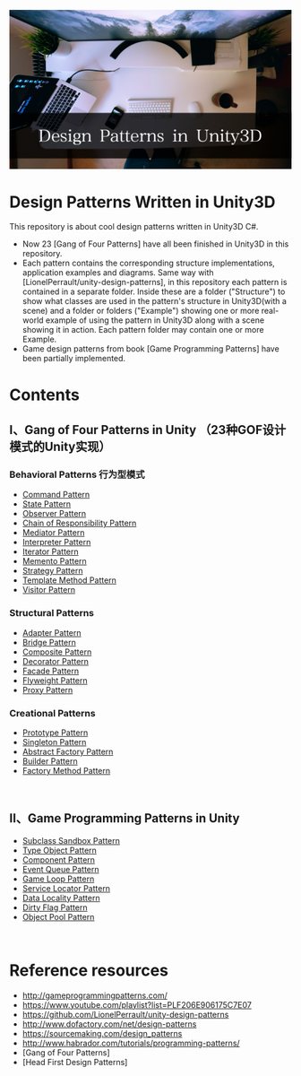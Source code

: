 ![](Media/repo-cover.jpg)

# Design Patterns Written in Unity3D
This repository is about cool design patterns written in Unity3D C#. 
* Now 23 [Gang of Four Patterns] have all been finished in Unity3D in this repository.
* Each pattern contains the corresponding structure implementations, application examples and diagrams. Same way with [LionelPerrault/unity-design-patterns], in this repository each pattern is contained in a separate folder. Inside these are a folder ("Structure") to show what classes are used in the pattern's structure in Unity3D(with a scene) and a folder or folders ("Example") showing one or more real-world example of using the pattern in Unity3D along with a scene showing it in action. Each pattern folder may contain one or more Example.
* Game design patterns from book [Game Programming Patterns] have been partially implemented.

# Contents
## I、Gang of Four Patterns in Unity （23种GOF设计模式的Unity实现）
### Behavioral Patterns 行为型模式
* [Command Pattern]
* [State Pattern]
* [Observer Pattern]
* [Chain of Responsibility Pattern]
* [Mediator Pattern]
* [Interpreter Pattern]
* [Iterator Pattern]
* [Memento Pattern]
* [Strategy Pattern]
* [Template Method Pattern]
* [Visitor Pattern]


### Structural Patterns 
* [Adapter Pattern]
* [Bridge Pattern]
* [Composite Pattern]
* [Decorator Pattern]
* [Facade Pattern]
* [Flyweight Pattern]
* [Proxy Pattern]


### Creational Patterns
* [Prototype Pattern]
* [Singleton Pattern]
* [Abstract Factory Pattern]
* [Builder Pattern]
* [Factory Method Pattern]

<br> 

## II、Game Programming Patterns in Unity
* [Subclass Sandbox Pattern]
* [Type Object Pattern]
* [Component Pattern]
* [Event Queue Pattern]
* [Game Loop Pattern]
* [Service Locator Pattern]
* [Data Locality Pattern]
* [Dirty Flag Pattern]
* [Object Pool Pattern]
<br> 

# Reference resources

* http://gameprogrammingpatterns.com/
* https://www.youtube.com/playlist?list=PLF206E906175C7E07
* https://github.com/LionelPerrault/unity-design-patterns
* http://www.dofactory.com/net/design-patterns
* https://sourcemaking.com/design_patterns
* http://www.habrador.com/tutorials/programming-patterns/
* [Gang of Four Patterns]
* [Head First Design Patterns]

[State Pattern]:https://github.com/LionelPerrault/Unity3D-Design-Patterns/tree/master/Assets/Behavioral%20Patterns/State%20Pattern
[Command Pattern]: https://github.com/LionelPerrault/Unity-Design-Pattern/tree/master/Assets/Behavioral%20Patterns/Command%20Pattern
[Observer Pattern]:https://github.com/LionelPerrault/Unity-Design-Pattern/tree/master/Assets/Behavioral%20Patterns/Observer%20Pattern
[Chain of Responsibility Pattern]:https://github.com/LionelPerrault/Unity-Design-Pattern/tree/master/Assets/Behavioral%20Patterns/Chain%20of%20Responsibility%20Pattern
[Mediator Pattern]:https://github.com/LionelPerrault/Unity-Design-Pattern/tree/master/Assets/Behavioral%20Patterns/Mediator%20Pattern
[Interpreter Pattern]:https://github.com/LionelPerrault/Unity-Design-Pattern/tree/master/Assets/Behavioral%20Patterns/Interpreter%20Pattern
[Iterator Pattern]:https://github.com/LionelPerrault/Unity-Design-Pattern/tree/master/Assets/Behavioral%20Patterns/Iterator%20Pattern
[Memento Pattern]:https://github.com/LionelPerrault/Unity-Design-Pattern/tree/master/Assets/Behavioral%20Patterns/Memento%20Pattern
[Strategy Pattern]:https://github.com/LionelPerrault/Unity-Design-Pattern/tree/master/Assets/Behavioral%20Patterns/Strategy%20Pattern
[Template Method Pattern ]:https://github.com/LionelPerrault/Unity-Design-Pattern/tree/master/Assets/Behavioral%20Patterns/Template%20Method%20Pattern
[Visitor Pattern]:https://github.com/LionelPerrault/Unity-Design-Pattern/tree/master/Assets/Behavioral%20Patterns/Visitor%20Pattern
[Adapter Pattern]:https://github.com/LionelPerrault/Unity-Design-Pattern/tree/master/Assets/Structural%20Patterns/Adapter%20Pattern
[Bridge Pattern]:https://github.com/LionelPerrault/Unity-Design-Pattern/tree/master/Assets/Structural%20Patterns/Bridge%20Pattern
[Composite Pattern]:https://github.com/LionelPerrault/Unity-Design-Pattern/tree/master/Assets/Structural%20Patterns/Composite%20Pattern
[Decorator Pattern]:https://github.com/LionelPerrault/Unity-Design-Pattern/tree/master/Assets/Structural%20Patterns/Decorator%20Pattern
[Facade Pattern]:https://github.com/LionelPerrault/Unity-Design-Pattern/tree/master/Assets/Structural%20Patterns/Facade%20Pattern
[Flyweight Pattern]:https://github.com/LionelPerrault/Unity-Design-Pattern/tree/master/Assets/Structural%20Patterns/Flyweight%20Pattern
[Proxy Pattern]:https://github.com/LionelPerrault/Unity-Design-Pattern/tree/master/Assets/Structural%20Patterns/Proxy%20Pattern
[Abstract Factory Pattern]:https://github.com/LionelPerrault/Unity-Design-Pattern/tree/master/Assets/Creational%20Patterns/Abstract%20Factory%20Pattern
[Builder Pattern]:https://github.com/LionelPerrault/Unity-Design-Pattern/tree/master/Assets/Creational%20Patterns/Builder%20Pattern
[Factory Method Pattern]:https://github.com/LionelPerrault/Unity-Design-Pattern/tree/master/Assets/Creational%20Patterns/Factory%20Method%20Pattern
[Prototype Pattern]:https://github.com/LionelPerrault/Unity-Design-Pattern/tree/master/Assets/Creational%20Patterns/Prototype%20Pattern
[Singleton Pattern]:https://github.com/LionelPerrault/Unity-Design-Pattern/tree/master/Assets/Creational%20Patterns/Singleton%20Pattern

[Subclass Sandbox Pattern]:https://github.com/LionelPerrault/Unity-Design-Pattern/tree/master/Assets/Game%20Programming%20Patterns/SubclassSandbox%20Pattern
[Type Object Pattern]:https://github.com/LionelPerrault/Unity-Design-Pattern/tree/master/Assets/Game%20Programming%20Patterns/Type%20Object%20Pattern
[Component Pattern]:https://github.com/LionelPerrault/Unity-Design-Pattern/tree/master/Assets/Game%20Programming%20Patterns/Component%20Pattern
[Event Queue Pattern]:https://github.com/LionelPerrault/Unity-Design-Pattern/tree/master/Assets/Game%20Programming%20Patterns/Event%20Queue%20Pattern
[Game Loop Pattern]:https://github.com/LionelPerrault/Unity-Design-Pattern/tree/master/Assets/Game%20Programming%20Patterns/Game%20Loop%20Pattern
[Service Locator Pattern]:
https://github.com/LionelPerrault/Unity-Design-Pattern/tree/master/Assets/Game%20Programming%20Patterns/Service%20Locator%20Pattern
[Data Locality Pattern]:
https://github.com/LionelPerrault/Unity-Design-Pattern/tree/master/Assets/Game%20Programming%20Patterns/Data%20Locality%20Pattern
[Dirty Flag Pattern]:
https://github.com/LionelPerrault/Unity-Design-Pattern/tree/master/Assets/Game%20Programming%20Patterns/Dirty%20Flag%20Pattern
[Object Pool Pattern]:
https://github.com/LionelPerrault/Unity-Design-Pattern/tree/master/Assets/Game%20Programming%20Patterns/Object%20Pool%20Pattern
